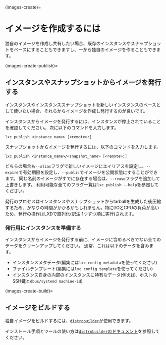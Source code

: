 (images-create)=
# イメージを作成するには

独自のイメージを作成し共有したい場合、既存のインスタンスやスナップショットをベースにすることもできますし、一から独自のイメージを作ることもできます。

(images-create-publish)=
## インスタンスやスナップショットからイメージを発行する

インスタンスやインスタンススナップショットを新しいインスタンスのベースとして使いたい場合、それらからイメージを作成し発行するのが良いです。

インスタンスからイメージを発行するには、インスタンスが停止されていることを確認してください。
次に以下のコマンドを入力します。

    lxc publish <instance_name> [<remote>:]

スナップショットからイメージを発行するには、以下のコマンドを入力します。

    lxc publish <instance_name>/<snapshot_name> [<remote>:]

どちらの場合も`--alias`フラグで新しいイメージにエイリアスを設定し、`--expire`で有効期限を設定し、`--public`でイメージを公開状態にすることができます。
同じ名前のイメージがすでに存在する場合は、`--reuse`フラグを追加して上書きします。
利用可能な全てのフラグ一覧は`lxc publish --help`を参照してください。

発行のプロセスはインスタンスやスナップショットからtarballを生成した後圧縮するため、かなりの時間がかかるかもしれません。特にI/OとCPUの負荷が高いため、発行の操作はLXDで直列化(訳注:1つずつ順に実行)されます。

### 発行用にインスタンスを準備する

インスタンスからイメージを発行する前に、イメージに含めるべきでない全てのデータをクリーンアップしてください。
通常、これは以下のデータを含みます。

- インスタンスメタデータ(編集には`lxc config metadata`を使ってください)
- ファイルテンプレート(編集には`lxc config template`を使ってください)
- インスタンス自身の内部のインスタンスに特有なデータ(例えば、ホストのSSH鍵と`dbus/systemd machine-id`)

(images-create-build)=
## イメージをビルドする

独自イメージをビルドするには、[`distrobuilder`](https://github.com/lxc/distrobuilder)が使用できます。

インストール手順とツールの使い方は[`distrobuilder`のドキュメント](https://distrobuilder.readthedocs.io/en/latest/)を参照してください。
